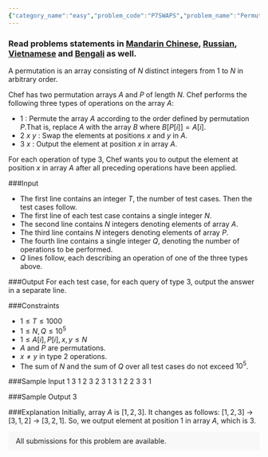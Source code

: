 ```yaml
---
{"category_name":"easy","problem_code":"P7SWAPS","problem_name":"Permutation Swaps","problemComponents":{"constraints":"","constraintsState":false,"subtasks":"","subtasksState":false,"inputFormat":"","inputFormatState":false,"outputFormat":"","outputFormatState":false,"sampleTestCases":{"0":{"id":1,"input":"1\r\n    3\r\n    1 2 3\r\n    2 3 1\r\n    3\r\n    1\r\n    2 2 3\r\n    3 1","output":3,"explanation":"Initially, array $A$ is $[1,2,3]$.\r\nIt changes as follows: $[1,2,3]$ -\u003E $[3,1,2]$ -\u003E $[3,2,1]$.\r\nSo, we output element at position $1$ in array $A$, which is $3$.","isDeleted":false}}},"video_editorial_url":"https://youtu.be/q5--Czkw15k","languages_supported":{"0":"CPP14","1":"C","2":"JAVA","3":"PYTH 3.6","4":"CPP17","5":"PYTH","6":"PYP3","7":"CS2","8":"ADA","9":"PYPY","10":"TEXT","11":"PAS fpc","12":"NODEJS","13":"RUBY","14":"PHP","15":"GO","16":"HASK","17":"TCL","18":"PERL","19":"SCALA","20":"LUA","21":"kotlin","22":"BASH","23":"JS","24":"LISP sbcl","25":"rust","26":"PAS gpc","27":"BF","28":"CLOJ","29":"R","30":"D","31":"CAML","32":"FORT","33":"ASM","34":"swift","35":"FS","36":"WSPC","37":"LISP clisp","38":"SQL","39":"SCM guile","40":"PERL6","41":"ERL","42":"CLPS","43":"ICK","44":"NICE","45":"PRLG","46":"ICON","47":"COB","48":"SCM chicken","49":"PIKE","50":"SCM qobi","51":"ST","52":"SQLQ","53":"NEM"},"max_timelimit":0.5,"source_sizelimit":50000,"problem_author":"ashish99hanny","problem_tester":"","date_added":"3-05-2021","tags":{"0":"ashish99hanny","1":"binary","2":"cook129","3":"easy"},"problem_difficulty_level":"Easy","best_tag":"Binary Lifting","editorial_url":"https://discuss.codechef.com/problems/P7SWAPS","time":{"view_start_date":1621794602,"submit_start_date":1621794602,"visible_start_date":1621794602,"end_date":1735669800},"is_direct_submittable":false,"problemDiscussURL":"https://discuss.codechef.com/search?q=P7SWAPS","is_proctored":false,"visitedContests":{},"layout":"problem"}
---
```

### Read problems statements in [Mandarin Chinese](https://www.codechef.com/download/translated/COOK129/mandarin/P7SWAPS.pdf), [Russian](https://www.codechef.com/download/translated/COOK129/russian/P7SWAPS.pdf), [Vietnamese](https://www.codechef.com/download/translated/COOK129/vietnamese/P7SWAPS.pdf) and [Bengali](https://www.codechef.com/download/translated/COOK129/bengali/P7SWAPS.pdf) as well.

A permutation is an array consisting of $N$ distinct integers from $1$ to $N$ in arbitrary order.

Chef has two permutation arrays $A$ and $P$ of length $N$. Chef performs the following three types of operations on the array $A$:
- $1$ : Permute the array $A$ according to the order defined by permutation $P$.That is, replace $A$ with the array $B$ where $B[P[i]]=A[i]$.
- $2 \ x \ y$ : Swap the elements at positions $x$ and $y$ in $A$.
- $3 \ x$ : Output the element at position $x$ in array $A$. 

For each operation of type $3$, Chef wants you to output the element at position $x$ in array $A$ after all preceding operations have been applied.

###Input

- The first line contains an integer $T$, the number of test cases. Then the test cases follow. 
- The first line of each test case contains a single integer $N$.
- The second line contains $N$ integers denoting elements of array $A$.
- The third line contains $N$ integers denoting elements of array $P$.
- The fourth line contains a single integer $Q$, denoting the number of operations to be performed.
- $Q$ lines follow, each describing an operation of one of the three types above.

###Output
For each test case, for each query of type $3$, output the answer in a separate line.

###Constraints
- $1 \leq T \leq 1000$
- $1 \leq N, Q \leq 10^5$
- $1 \leq A[i],P[i], x, y \leq N$
- $A$ and $P$ are permutations.
- $x\ne y$ in type $2$ operations.
- The sum of $N$ and the sum of $Q$ over all test cases do not exceed $10^5$.

###Sample Input
    1
    3
    1 2 3
    2 3 1
    3
    1
    2 2 3
    3 1

###Sample Output
	3
	
###Explanation
Initially, array $A$ is $[1,2,3]$.
It changes as follows: $[1,2,3]$ -> $[3,1,2]$ -> $[3,2,1]$.
So, we output element at position $1$ in array $A$, which is $3$.

<aside style='background: #f8f8f8;padding: 10px 15px;'><div>All submissions for this problem are available.</div></aside>